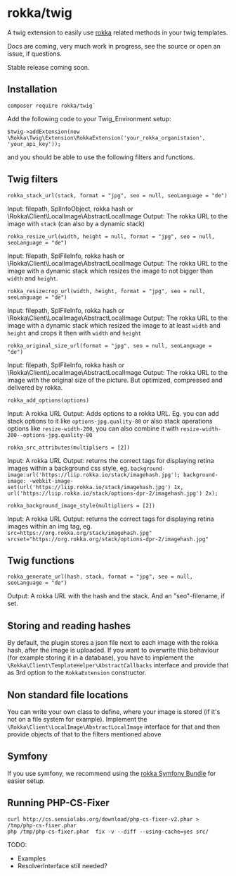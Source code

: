 # rokka/twig

A twig extension to easily use [rokka](https://rokka.io) related methods in your twig templates.

Docs are coming, very much work in progress, see the source or open an issue, if questions.

Stable release coming soon.

## Installation


```
composer require rokka/twig`
``` 

Add the following code to your Twig_Environment setup:

```
$twig->addExtension(new \Rokka\Twig\Extension\RokkaExtension('your_rokka_organistaion', 'your_api_key'));

```

and you should be able to use the following filters and functions.

## Twig filters

`rokka_stack_url(stack, format = "jpg", seo = null, seoLanguage = "de")`

Input: filepath, SplInfoObject, rokka hash or \Rokka\Client\LocalImage\AbstractLocalImage
Output: The rokka URL to the image with `stack` (can also by a dynamic stack) 

`rokka_resize_url(width, height = null, format = "jpg", seo = null, seoLanguage = "de")`

Input: filepath, SplFileInfo, rokka hash or \Rokka\Client\LocalImage\AbstractLocalImage
Output: The rokka URL to the image with a dynamic stack which resizes the image to 
not bigger than `width` and `height`.

`rokka_resizecrop_url(width, height, format = "jpg", seo = null, seoLanguage = "de")`

Input: filepath, SplFileInfo, rokka hash or \Rokka\Client\LocalImage\AbstractLocalImage
Output: The rokka URL to the image with a dynamic stack which resized the image to 
at least  `width` and `height` and crops it then with `width` and `height`

`rokka_original_size_url(format = "jpg", seo = null, seoLanguage = "de")`

Input: filepath, SplFileInfo, rokka hash or \Rokka\Client\LocalImage\AbstractLocalImage
Output: The rokka URL to the image with the original size of the picture. 
But optimized, compressed and delivered by rokka.

`rokka_add_options(options)`

Input: A rokka URL
Output: Adds options to a rokka URL. Eg. you can add stack options to it like `options-jpg.quality-80` or also stack operations options like `resize-width-200`, you can also combine it with `resize-width-200--options-jpg.quality-80`

`rokka_src_attributes(multipliers = [2])`

Input: A rokka URL
Output: returns the correct tags for displaying retina images within a background css style, eg. `background-image:url('https://liip.rokka.io/stack/imagehash.jpg'); background-image: -webkit-image-set(url('https://liip.rokka.io/stack/imagehash.jpg') 1x, url('https://liip.rokka.io/stack/options-dpr-2/imagehash.jpg') 2x);`

`rokka_background_image_style(multipliers = [2])`

Input: A rokka URL
Output: returns the correct tags for displaying retina images within an img tag, eg. `src=https://org.rokka.org/stack/imagehash.jpg" srcset="https://org.rokka.org/stack/options-dpr-2/imagehash.jpg"`

 
## Twig functions

`rokka_generate_url(hash, stack, format = "jpg", seo = null, seoLanguage = "de")`

Output: A rokka URL with the hash and the stack. And an "seo"-filename, if set.

## Storing and reading hashes

By default, the plugin stores a json file next to each image with the rokka hash, after the image is uploaded. If you want to overwrite this behaviour (for example storing it in a database), you have to implement the `\Rokka\Client\TemplateHelper\AbstractCallbacks` interface and provide that as 3rd option to the `RokkaExtension` constructor.

## Non standard file locations

You can write your own class to define, where your image is stored (if it's not on a file system for example). Implement the `\Rokka\Client\LocalImage\AbstractLocalImage` interface for that and then provide objects of that to the filters mentioned above 

## Symfony

If you use symfony, we recommend using the [rokka Symfony Bundle](https://github.com/rokka-io/rokka-client-bundle) for easier setup.

## Running PHP-CS-Fixer

```
curl http://cs.sensiolabs.org/download/php-cs-fixer-v2.phar > /tmp/php-cs-fixer.phar
php /tmp/php-cs-fixer.phar  fix -v --diff --using-cache=yes src/
```



TODO: 
- Examples
- ResolverInterface still needed?

